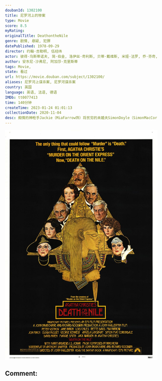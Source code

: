 ```yaml
---
doubanId: 1302100
title: 尼罗河上的惨案
type: Movie
score: 8.5
myRating: 
originalTitle: DeathontheNile
genre: 剧情, 悬疑, 犯罪
datePublished: 1978-09-29
director: 约翰·吉勒明, 伍经纬
actor: 彼得·乌斯蒂诺夫, 简·伯金, 洛伊丝·奇利斯, 贝蒂·戴维斯, 米娅·法罗, 乔·芬奇, 奥丽维娅·赫西, ·乔哈尔, 乔治·肯尼迪, 安吉拉·兰斯伯瑞, 西蒙·麦考金戴尔, 大卫·尼文, 玛吉·史密斯, 杰克·瓦尔登, 哈里·安德鲁斯, 童自荣, 邱岳峰, 毕克, 西莉亚·伊姆里, 李梓, 乔榛, 赵慎之, 萨姆·沃纳梅克, 芭芭拉·希克斯, 萨伊德·杰弗瑞, undefined
author: 安东尼·沙弗尼, 阿加莎·克里斯蒂
tags: Movie, 
state: 看过
url: https://movie.douban.com/subject/1302100/
aliases: 尼罗河上谋杀案, 尼罗河谋杀案
country: 英国
language: 英语, 法语, 德语
IMDb: tt0077413
time: 140分钟
createTime: 2023-01-24 01:01:13
collectionDate: 2020-11-04
desc: 痴情的神枪手Jackie（MiaFarrow饰）将贫穷的未婚夫SimonDoyle（SimonMacCorkindale饰）介绍到朋友LinnetRidgeway（LoisChil...
---
```


![image](assets/p2366278130.jpg)

Comment: 
---

